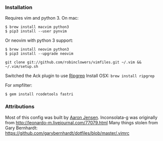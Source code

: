### Installation

Requires vim and python 3. On mac:

```
$ brew install macvim python3
$ pip3 install --user pynvim

```

Or neovim with python 3 support:
```
$ brew install neovim python3
$ pip3 install --upgrade neovim
```

`git clone git://github.com/robinclowers/vimfiles.git ~/.vim && ~/.vim/setup.sh`

Switched the Ack plugin to use
[Ripgrep](https://github.com/BurntSushi/ripgrep)
Install OSX: `brew install ripgrep`

For xmpfilter:

```
$ gem install rcodetools fastri
```

### Attributions

Most of this config was built by [Aaron Jensen](https://github.com/aaronjensen).
Inconsolata-g was originally from http://leonardo-m.livejournal.com/77079.html
Many things stolen from Gary Bernhardt: https://github.com/garybernhardt/dotfiles/blob/master/.vimrc
